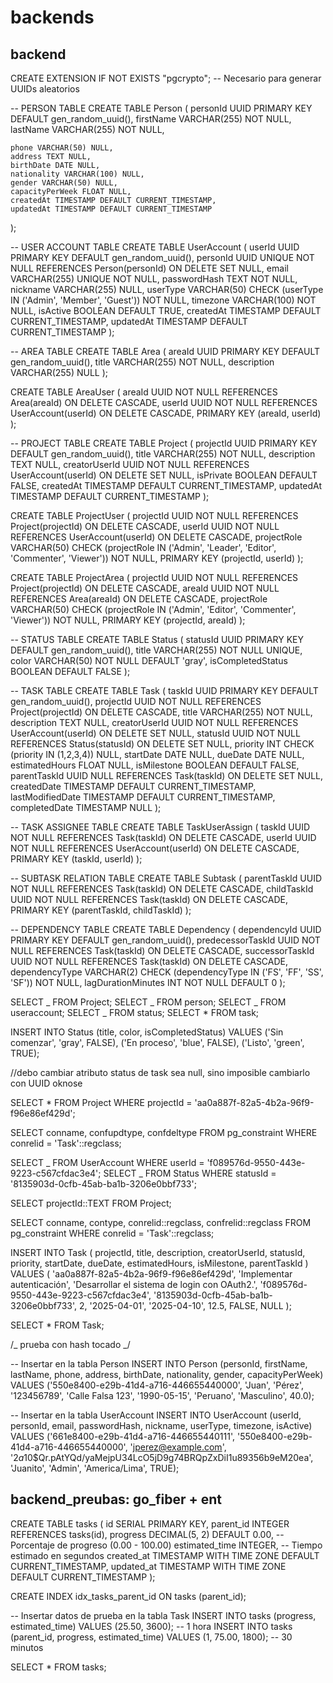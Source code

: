 # backends

## backend

CREATE EXTENSION IF NOT EXISTS "pgcrypto"; -- Necesario para generar UUIDs aleatorios

-- PERSON TABLE
CREATE TABLE Person (
personId UUID PRIMARY KEY DEFAULT gen_random_uuid(),
firstName VARCHAR(255) NOT NULL,
lastName VARCHAR(255) NOT NULL,

    phone VARCHAR(50) NULL,
    address TEXT NULL,
    birthDate DATE NULL,
    nationality VARCHAR(100) NULL,
    gender VARCHAR(50) NULL,
    capacityPerWeek FLOAT NULL,
    createdAt TIMESTAMP DEFAULT CURRENT_TIMESTAMP,
    updatedAt TIMESTAMP DEFAULT CURRENT_TIMESTAMP

);

-- USER ACCOUNT TABLE
CREATE TABLE UserAccount (
userId UUID PRIMARY KEY DEFAULT gen_random_uuid(),
personId UUID UNIQUE NOT NULL REFERENCES Person(personId) ON DELETE SET NULL,
email VARCHAR(255) UNIQUE NOT NULL,
passwordHash TEXT NOT NULL,
nickname VARCHAR(255) NULL,
userType VARCHAR(50) CHECK (userType IN ('Admin', 'Member', 'Guest')) NOT NULL,
timezone VARCHAR(100) NOT NULL,
isActive BOOLEAN DEFAULT TRUE,
createdAt TIMESTAMP DEFAULT CURRENT_TIMESTAMP,
updatedAt TIMESTAMP DEFAULT CURRENT_TIMESTAMP
);

-- AREA TABLE
CREATE TABLE Area (
areaId UUID PRIMARY KEY DEFAULT gen_random_uuid(),
title VARCHAR(255) NOT NULL,
description VARCHAR(255) NULL
);

CREATE TABLE AreaUser (
areaId UUID NOT NULL REFERENCES Area(areaId) ON DELETE CASCADE,
userId UUID NOT NULL REFERENCES UserAccount(userId) ON DELETE CASCADE,
PRIMARY KEY (areaId, userId)
);

-- PROJECT TABLE
CREATE TABLE Project (
projectId UUID PRIMARY KEY DEFAULT gen_random_uuid(),
title VARCHAR(255) NOT NULL,
description TEXT NULL,
creatorUserId UUID NOT NULL REFERENCES UserAccount(userId) ON DELETE SET NULL,
isPrivate BOOLEAN DEFAULT FALSE,
createdAt TIMESTAMP DEFAULT CURRENT_TIMESTAMP,
updatedAt TIMESTAMP DEFAULT CURRENT_TIMESTAMP
);

CREATE TABLE ProjectUser (
projectId UUID NOT NULL REFERENCES Project(projectId) ON DELETE CASCADE,
userId UUID NOT NULL REFERENCES UserAccount(userId) ON DELETE CASCADE,
projectRole VARCHAR(50) CHECK (projectRole IN ('Admin', 'Leader', 'Editor', 'Commenter', 'Viewer')) NOT NULL,
PRIMARY KEY (projectId, userId)
);

CREATE TABLE ProjectArea (
projectId UUID NOT NULL REFERENCES Project(projectId) ON DELETE CASCADE,
areaId UUID NOT NULL REFERENCES Area(areaId) ON DELETE CASCADE,
projectRole VARCHAR(50) CHECK (projectRole IN ('Admin', 'Editor', 'Commenter', 'Viewer')) NOT NULL,
PRIMARY KEY (projectId, areaId)
);

-- STATUS TABLE
CREATE TABLE Status (
statusId UUID PRIMARY KEY DEFAULT gen_random_uuid(),
title VARCHAR(255) NOT NULL UNIQUE,
color VARCHAR(50) NOT NULL DEFAULT 'gray',
isCompletedStatus BOOLEAN DEFAULT FALSE
);

-- TASK TABLE
CREATE TABLE Task (
taskId UUID PRIMARY KEY DEFAULT gen_random_uuid(),
projectId UUID NOT NULL REFERENCES Project(projectId) ON DELETE CASCADE,
title VARCHAR(255) NOT NULL,
description TEXT NULL,
creatorUserId UUID NOT NULL REFERENCES UserAccount(userId) ON DELETE SET NULL,
statusId UUID NOT NULL REFERENCES Status(statusId) ON DELETE SET NULL,
priority INT CHECK (priority IN (1,2,3,4)) NULL,
startDate DATE NULL,
dueDate DATE NULL,
estimatedHours FLOAT NULL,
isMilestone BOOLEAN DEFAULT FALSE,
parentTaskId UUID NULL REFERENCES Task(taskId) ON DELETE SET NULL,
createdDate TIMESTAMP DEFAULT CURRENT_TIMESTAMP,
lastModifiedDate TIMESTAMP DEFAULT CURRENT_TIMESTAMP,
completedDate TIMESTAMP NULL
);

-- TASK ASSIGNEE TABLE
CREATE TABLE TaskUserAssign (
taskId UUID NOT NULL REFERENCES Task(taskId) ON DELETE CASCADE,
userId UUID NOT NULL REFERENCES UserAccount(userId) ON DELETE CASCADE,
PRIMARY KEY (taskId, userId)
);

-- SUBTASK RELATION TABLE
CREATE TABLE Subtask (
parentTaskId UUID NOT NULL REFERENCES Task(taskId) ON DELETE CASCADE,
childTaskId UUID NOT NULL REFERENCES Task(taskId) ON DELETE CASCADE,
PRIMARY KEY (parentTaskId, childTaskId)
);

-- DEPENDENCY TABLE
CREATE TABLE Dependency (
dependencyId UUID PRIMARY KEY DEFAULT gen_random_uuid(),
predecessorTaskId UUID NOT NULL REFERENCES Task(taskId) ON DELETE CASCADE,
successorTaskId UUID NOT NULL REFERENCES Task(taskId) ON DELETE CASCADE,
dependencyType VARCHAR(2) CHECK (dependencyType IN ('FS', 'FF', 'SS', 'SF')) NOT NULL,
lagDurationMinutes INT NOT NULL DEFAULT 0
);

SELECT _ FROM Project;
SELECT _ FROM person;
SELECT _ FROM useraccount;
SELECT _ FROM status;
SELECT \* FROM task;

INSERT INTO Status (title, color, isCompletedStatus) VALUES
('Sin comenzar', 'gray', FALSE),
('En proceso', 'blue', FALSE),
('Listo', 'green', TRUE);

//debo cambiar atributo status de task sea null, sino imposible cambiarlo con UUID oknose

SELECT \* FROM Project WHERE projectId = 'aa0a887f-82a5-4b2a-96f9-f96e86ef429d';

SELECT conname, confupdtype, confdeltype
FROM pg_constraint
WHERE conrelid = 'Task'::regclass;

SELECT _ FROM UserAccount WHERE userId = 'f089576d-9550-443e-9223-c567cfdac3e4';
SELECT _ FROM Status WHERE statusId = '8135903d-0cfb-45ab-ba1b-3206e0bbf733';

SELECT projectId::TEXT FROM Project;

SELECT conname, contype, conrelid::regclass, confrelid::regclass
FROM pg_constraint
WHERE conrelid = 'Task'::regclass;

INSERT INTO Task (
projectId, title, description, creatorUserId, statusId, priority,
startDate, dueDate, estimatedHours, isMilestone, parentTaskId
) VALUES (
'aa0a887f-82a5-4b2a-96f9-f96e86ef429d',
'Implementar autenticación',
'Desarrollar el sistema de login con OAuth2.',
'f089576d-9550-443e-9223-c567cfdac3e4',
'8135903d-0cfb-45ab-ba1b-3206e0bbf733',
2,
'2025-04-01',
'2025-04-10',
12.5,
FALSE,
NULL
);

SELECT \* FROM Task;

/_ prueba con hash tocado
_/

-- Insertar en la tabla Person
INSERT INTO Person (personId, firstName, lastName, phone, address, birthDate, nationality, gender, capacityPerWeek)
VALUES
('550e8400-e29b-41d4-a716-446655440000', 'Juan', 'Pérez', '123456789', 'Calle Falsa 123', '1990-05-15', 'Peruano', 'Masculino', 40.0);

-- Insertar en la tabla UserAccount
INSERT INTO UserAccount (userId, personId, email, passwordHash, nickname, userType, timezone, isActive)
VALUES
('661e8400-e29b-41d4-a716-446655440111', '550e8400-e29b-41d4-a716-446655440000', 'jperez@example.com', '$2a$10$Qr.pAtYQd/yaMejpU34LcO5jD9g74BRQpZxDiI1u89356b9eM20ea', 'Juanito', 'Admin', 'America/Lima', TRUE);

## backend_preubas: go_fiber + ent

CREATE TABLE tasks (
id SERIAL PRIMARY KEY,
parent_id INTEGER REFERENCES tasks(id),
progress DECIMAL(5, 2) DEFAULT 0.00, -- Porcentaje de progreso (0.00 - 100.00)
estimated_time INTEGER, -- Tiempo estimado en segundos
created_at TIMESTAMP WITH TIME ZONE DEFAULT CURRENT_TIMESTAMP,
updated_at TIMESTAMP WITH TIME ZONE DEFAULT CURRENT_TIMESTAMP
);

CREATE INDEX idx_tasks_parent_id ON tasks (parent_id);

-- Insertar datos de prueba en la tabla Task
INSERT INTO tasks (progress, estimated_time)
VALUES (25.50, 3600); -- 1 hora
INSERT INTO tasks (parent_id, progress, estimated_time)
VALUES (1, 75.00, 1800); -- 30 minutos

SELECT \* FROM tasks;
